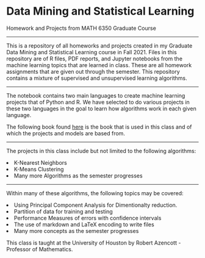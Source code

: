 # Data Mining and Statistical Learning
 Homework and Projects from MATH 6350 Graduate Course
___
This is a repository of all homeworks and projects created in my Graduate Data Mining and Statistical Learning course in Fall 2021. Files in this repository are of R files, PDF reports, and Jupyter notebooks from the machine learning topics that are learned in class. These are all homework assignments that are given out through the semester. This repository contains a mixture of supervised and unsupervised learning algorithms. 

___
The notebook contains two main languages to create machine learning projects that of Python and R. We have selected to do various projects in these two languages in the goal to learn how algorithms work in each given language. 

The following book found [here](https://www.amazon.com/Introduction-Statistical-Learning-Applications-Statistics/dp/1461471370/ref=pd_sbs_3/144-6794220-9343026?pd_rd_w=rGHAX&pf_rd_p=0a3ad226-8a77-4898-9a99-63ffeb1aef90&pf_rd_r=XNYTR15VT5KTH3A3B67V&pd_rd_r=9d218bca-af2d-4bb6-be5e-75c0aa853ac3&pd_rd_wg=KnQb8&pd_rd_i=1461471370&psc=1) is the book that is used in this class and of which the projects and models are based from. 

___


The projects in this class include but not limited to the following algorithms:

<li> K-Nearest Neighbors</li>
<li> K-Means Clustering </li>
<li> Many more Algorithms as the semester progresses   </li>

___

Within many of these algorithms, the following topics may be covered:

<li> Using Principal Component Analysis for Dimentionalty reduction.  </li>
<li> Partition of data for training and testing</li>
<li> Performance Measures of errors with confidence intervals </li>
<li> The use of markdown and LaTeX encoding to write files   </li>
<li> Many more concepts as the semester progresses </li>



This class is taught at the University of Houston by Robert Azencott - Professor of Mathematics. 

